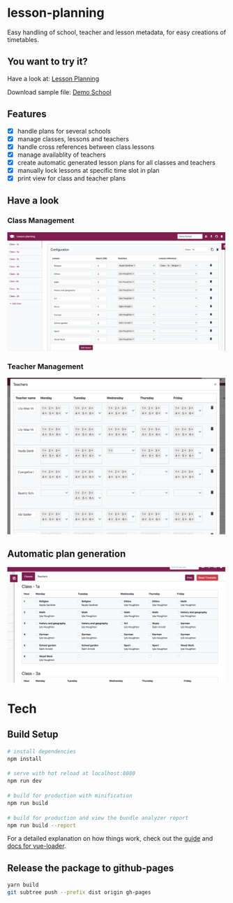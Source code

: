 # lesson-planning

Easy handling of school, teacher and lesson metadata, for easy creations of timetables.

## You want to try it?
Have a look at: [Lesson Planning](https://tschuck.github.io/lesson-planning)

Download sample file: [Demo School](https://github.com/Tschuck/lesson-planning/blob/master/docs/DemoSchool.json?raw=true)

## Features
- [x] handle plans for several schools
- [x] manage classes, lessons and teachers
- [x] handle cross references between class lessons
- [x] manage availablity of teachers
- [x] create automatic generated lesson plans for all classes and teachers
- [x] manually lock lessons at specific time slot in plan
- [x] print view for class and teacher plans

## Have a look
### Class Management
<img src="https://github.com/Tschuck/lesson-planning/blob/master/docs/img1.png?raw=true" width="500">

### Teacher Management
<img src="https://github.com/Tschuck/lesson-planning/blob/master/docs/img2.png?raw=true" width="500">

## Automatic plan generation
<img src="https://github.com/Tschuck/lesson-planning/blob/master/docs/img3.png?raw=true" width="500">

# Tech
## Build Setup

``` bash
# install dependencies
npm install

# serve with hot reload at localhost:8080
npm run dev

# build for production with minification
npm run build

# build for production and view the bundle analyzer report
npm run build --report
```

For a detailed explanation on how things work, check out the [guide](http://vuejs-templates.github.io/webpack/) and [docs for vue-loader](http://vuejs.github.io/vue-loader).

## Release the package to github-pages

```bash
yarn build
git subtree push --prefix dist origin gh-pages
```

